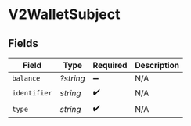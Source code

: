 # V2WalletSubject


## Fields

| Field              | Type               | Required           | Description        |
| ------------------ | ------------------ | ------------------ | ------------------ |
| `balance`          | *?string*          | :heavy_minus_sign: | N/A                |
| `identifier`       | *string*           | :heavy_check_mark: | N/A                |
| `type`             | *string*           | :heavy_check_mark: | N/A                |